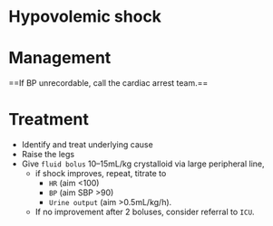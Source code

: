 
# Hypovolemic shock

# Management

==If BP unrecordable, call the cardiac arrest team.==

# Treatment

- Identify and treat underlying cause
- Raise the legs
- Give `fluid bolus` 10–15mL/kg crystalloid via large peripheral line,
	- if shock improves, repeat, titrate to 
		- `HR` (aim <100)
		- `BP` (aim SBP >90) 
		- `Urine output` (aim >0.5mL/kg/h).
	- If no improvement after 2 boluses, consider referral to `ICU`.